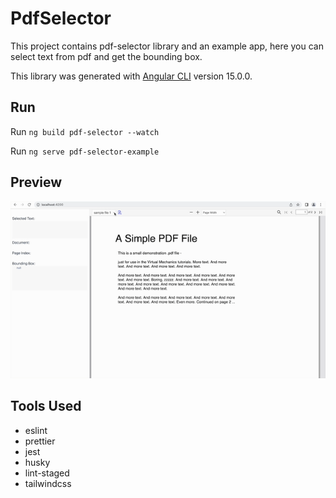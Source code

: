# PdfSelector

This project contains pdf-selector library and an example app, here you can select text from pdf and get the bounding box.

This library was generated with [Angular CLI](https://github.com/angular/angular-cli) version 15.0.0.

## Run

Run `ng build pdf-selector --watch`

Run `ng serve pdf-selector-example`

## Preview

![](https://raw.githubusercontent.com/atmosuwiryo/pdf-selector/main/pdf-selector.gif)

## Tools Used

* eslint
* prettier
* jest
* husky
* lint-staged
* tailwindcss

